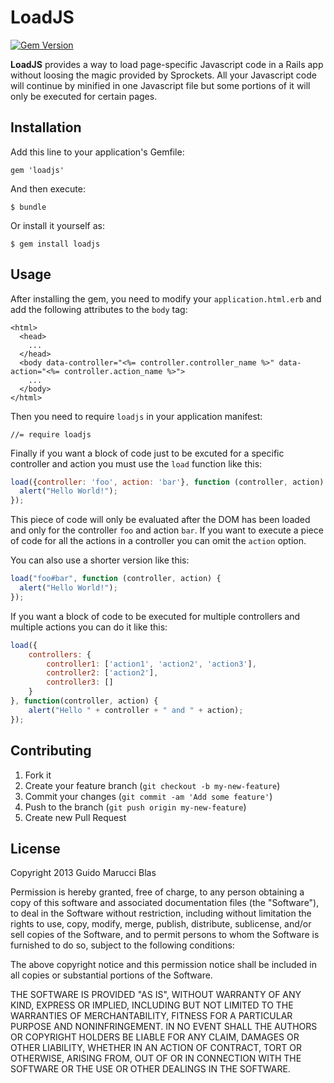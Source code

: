 LoadJS
======

[![Gem Version](https://badge.fury.io/rb/loadjs.png)](http://badge.fury.io/rb/loadjs)

**LoadJS** provides a way to load page-specific Javascript code in a Rails app without loosing the magic
provided by Sprockets. All your Javascript code will continue by minified in one Javascript file but
some portions of it will only be executed for certain pages.

## Installation

Add this line to your application's Gemfile:

    gem 'loadjs'

And then execute:

    $ bundle

Or install it yourself as:

    $ gem install loadjs
    
## Usage

After installing the gem, you need to modify your `application.html.erb` and add the following attributes to the `body`
tag:

```
<html>
  <head>
    ...
  </head>
  <body data-controller="<%= controller.controller_name %>" data-action="<%= controller.action_name %>">
    ...
  </body>
</html>
```

Then you need to require `loadjs` in your application manifest:

```
//= require loadjs
```

Finally if you want a block of code just to be excuted for a specific controller and action you must use the `load` 
function like this:

```javascript
load({controller: 'foo', action: 'bar'}, function (controller, action) {
  alert("Hello World!");
});
```

This piece of code will only be evaluated after the DOM has been loaded and only for the controller `foo` and action `bar`.
If you want to execute a piece of code for all the actions in a controller you can omit the `action` option. 

You can also use a shorter version like this:

```javascript
load("foo#bar", function (controller, action) {
  alert("Hello World!");
});
```

If you want a block of code to be executed for multiple controllers and multiple actions you can do it like this:

```javascript
load({
    controllers: {
        controller1: ['action1', 'action2', 'action3'],
        controller2: ['action2'],
        controller3: []
    }
}, function(controller, action) {
    alert("Hello " + controller + " and " + action);
});
```

## Contributing

1. Fork it
2. Create your feature branch (`git checkout -b my-new-feature`)
3. Commit your changes (`git commit -am 'Add some feature'`)
4. Push to the branch (`git push origin my-new-feature`)
5. Create new Pull Request

## License ##

Copyright 2013 Guido Marucci Blas

Permission is hereby granted, free of charge, to any person obtaining
a copy of this software and associated documentation files (the
"Software"), to deal in the Software without restriction, including
without limitation the rights to use, copy, modify, merge, publish,
distribute, sublicense, and/or sell copies of the Software, and to
permit persons to whom the Software is furnished to do so, subject to
the following conditions:

The above copyright notice and this permission notice shall be
included in all copies or substantial portions of the Software.

THE SOFTWARE IS PROVIDED "AS IS", WITHOUT WARRANTY OF ANY KIND,
EXPRESS OR IMPLIED, INCLUDING BUT NOT LIMITED TO THE WARRANTIES OF
MERCHANTABILITY, FITNESS FOR A PARTICULAR PURPOSE AND
NONINFRINGEMENT. IN NO EVENT SHALL THE AUTHORS OR COPYRIGHT HOLDERS BE
LIABLE FOR ANY CLAIM, DAMAGES OR OTHER LIABILITY, WHETHER IN AN ACTION
OF CONTRACT, TORT OR OTHERWISE, ARISING FROM, OUT OF OR IN CONNECTION
WITH THE SOFTWARE OR THE USE OR OTHER DEALINGS IN THE SOFTWARE.
